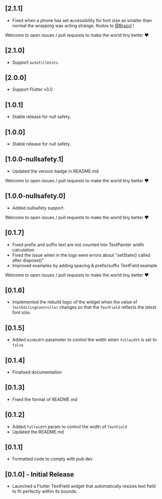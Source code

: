 ## [2.1.1]

* Fixed when a phone has set accessibility for font size as smaller than normal the wrapping was acting strange. Kudos to [@Brazol](https://github.com/Brazol) !

Welcome to open issues / pull requests to make the world tiny better ❤️


## [2.1.0]

* Support `autofillHints`

## [2.0.0]

* Support Flutter v3.0

## [1.0.1]

* Stable release for null safety.

## [1.0.0]

* Stable release for null safety.

## [1.0.0-nullsafety.1]

* Updated the version badge in README.md

Welcome to open issues / pull requests to make the world tiny better ❤️

## [1.0.0-nullsafety.0]

* Added nullsafety support

Welcome to open issues / pull requests to make the world tiny better ❤️

## [0.1.7]

* Fixed prefix and suffix text are not counted into TextPainter width calculation
* Fixed the issue when in the logs were errors about "setState() called after dispose()"
* Improved examples by adding spacing & prefix/suffix TextField example

Welcome to open issues / pull requests to make the world tiny better ❤️


## [0.1.6]

* Implemented the rebuild logic of the widget when the value of `TextEditingController` changes so that the `TextField` reflects the latest font size.

## [0.1.5]

* Added `minWidth` parameter to control the width when `fullwidth` is set to `false` 

## [0.1.4]

* Finalised documentation

## [0.1.3]

* Fixed the format of README.md

## [0.1.2]

* Added `fullwidth` param to control the width of `TextField`
* Updated the README.md

## [0.1.1]

* Formatted code to comply with pub.dev

## [0.1.0] - Initial Release

* Launched a Flutter TextField widget that automatically resizes text field to fit perfectly within its bounds.
